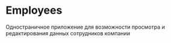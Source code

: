 # Employees
Одностраничное приложение для возможности просмотра и редактирования данных сотрудников компании
